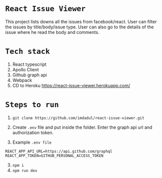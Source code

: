 # `React Issue Viewer`
This project lists downs all the issues from facebook/react.
User can filter the issues by title/body/issue type. User can also go to the details of the issue where he read the body and comments.

# `Tech stack`

1. React typescript
2. Apollo Client
3. Github graph api
4. Webpack
5. CD to Heroku https://react-issue-viewer.herokuapp.com/

# `Steps to run`
1. `git clone https://github.com/imdadul/react-issue-viewer.git`
2.  Create `.env` file and put inside the folder. Enter the graph api url and authorization token.
   
3.   Example `.env file`

   	REACT_APP_API_URL=https://api.github.com/graphql
   	REACT_APP_TOKEN=GITHUB_PERSONAL_ACCESS_TOKEN
    
3. `npm i`
4. `npm run dev`
